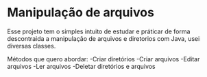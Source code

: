 # Manipulação de arquivos

Esse projeto tem o simples intuito de estudar e práticar  de forma descontraida a manipulação de arquivos e diretorios com Java, usei diversas classes.

Métodos que quero abordar:
-Criar diretórios
-Criar arquivos
-Editar arquivos
-Ler arquivos 
-Deletar diretórios e arquivos
 